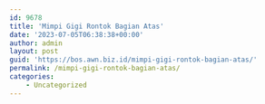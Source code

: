 ```yaml
---
id: 9678
title: 'Mimpi Gigi Rontok Bagian Atas'
date: '2023-07-05T06:38:38+00:00'
author: admin
layout: post
guid: 'https://bos.awn.biz.id/mimpi-gigi-rontok-bagian-atas/'
permalink: /mimpi-gigi-rontok-bagian-atas/
categories:
    - Uncategorized
---
```


